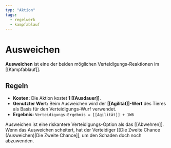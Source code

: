 ```yaml
---
typ: "Aktion"
tags:
  - regelwerk
  - kampfablauf
---
```


# Ausweichen

**Ausweichen** ist eine der beiden möglichen Verteidigungs-Reaktionen im [[Kampfablauf]].

## Regeln
- **Kosten:** Die Aktion kostet **1 [[Ausdauer]]**.
- **Genutzter Wert:** Beim Ausweichen wird der **[[Agilität]]-Wert** des Tieres als Basis für den Verteidigungs-Wurf verwendet.
- **Ergebnis:** `Verteidigungs-Ergebnis = [[Agilität]] + 1W6`

Ausweichen ist eine riskantere Verteidigungs-Option als das [[Abwehren]]. Wenn das Ausweichen scheitert, hat der Verteidiger [[Die Zweite Chance (Ausweichen)|Die Zweite Chance]], um den Schaden doch noch abzuwenden.